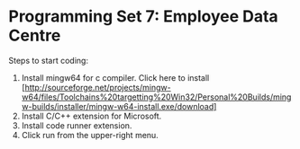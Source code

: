 # Programming Set 7: Employee Data Centre
Steps to start coding:
1) Install mingw64 for c compiler. Click here to install [http://sourceforge.net/projects/mingw-w64/files/Toolchains%20targetting%20Win32/Personal%20Builds/mingw-builds/installer/mingw-w64-install.exe/download]
2) Install C/C++ extension for Microsoft.
3) Install code runner extension.
4) Click run from the upper-right menu.
